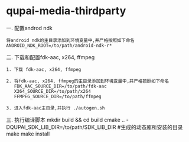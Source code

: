 # qupai-media-thirdparty
一. 配置androd ndk 

    将android ndk的主目录添加到环境变量中,并严格按照如下命名
    ANDROID_NDK_ROOT=/to/path/android-ndk-r*

二. 下载和配置fdk-aac, x264, ffmpeg

    1. 下载 fdk-aac, x264, ffmpeg

    2. 将fdk-aac, x264, ffmpeg的主目录添加到环境变量中,并严格按照如下命名
       FDK_AAC_SOURCE_DIR=/to/path/fdk-aac
       X264_SOURCE_DIR=/to/path/x264
       FFMPEG_SOURCE_DIR=/to/path/ffmpeg

    3. 进入fdk-aac主目录,并执行 ./autogen.sh

三. 执行编译脚本
    mkdir build && cd build
    cmake .. -DQUPAI_SDK_LIB_DIR=/to/path/SDK_LIB_DIR #生成的动态库所安装的目录
    make
    make install
